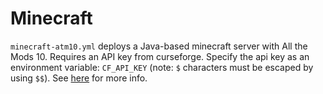# Minecraft
`minecraft-atm10.yml` deploys a Java-based minecraft server with All the Mods 10. Requires an API key from curseforge. Specify the api key as an environment variable: `CF_API_KEY` (note: `$` characters must be escaped by using `$$`). See [here](https://docker-minecraft-server.readthedocs.io/en/latest/types-and-platforms/mod-platforms/auto-curseforge/) for more info.